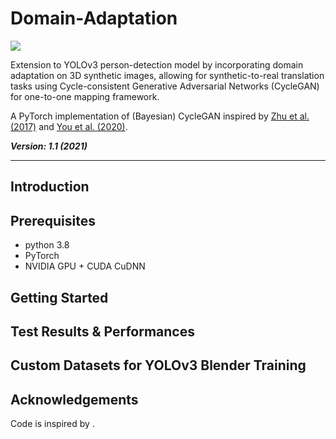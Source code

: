 # Domain-Adaptation

![](https://i.ytimg.com/vi/8L11aMN5KY8/maxresdefault.jpg)

Extension to YOLOv3 person-detection model by incorporating domain adaptation on 3D synthetic images, allowing for synthetic-to-real translation tasks using Cycle-consistent Generative Adversarial Networks (CycleGAN) for one-to-one mapping framework.

A PyTorch implementation of (Bayesian) CycleGAN inspired by [Zhu et al. (2017)]() and [You et al. (2020)]().

***Version: 1.1 (2021)***

---

## Introduction

## Prerequisites

* python 3.8
* PyTorch
* NVIDIA GPU + CUDA CuDNN

## Getting Started

## Test Results & Performances


## Custom Datasets for YOLOv3 Blender Training

## Acknowledgements

Code is inspired by []().
